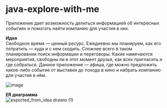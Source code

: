# java-explore-with-me

Приложение дает возможность делиться информацией об интересных событиях и помогать найти компанию для участия в них.

**Идея**  
Свободное время — ценный ресурс. Ежедневно мы планируем, как его потратить — куда и с кем сходить. Сложнее всего в таком планировании поиск информации и переговоры. Какие намечаются мероприятия, свободны ли в этот момент друзья, как всех пригласить и где собраться. Данное приложение — афиша, где можно предложить какое-либо событие от выставки до похода в кино и набрать компанию для участия в нём.

![image](https://user-images.githubusercontent.com/48589615/196027730-26c14c81-82b6-4496-be96-5dfb80f222c0.png)

**ER диаграмма**  
![exported_from_idea drawio (1)](https://user-images.githubusercontent.com/48589615/196028427-0de270f8-2da4-4ff2-a9c1-c1e7b5ebdacd.png)